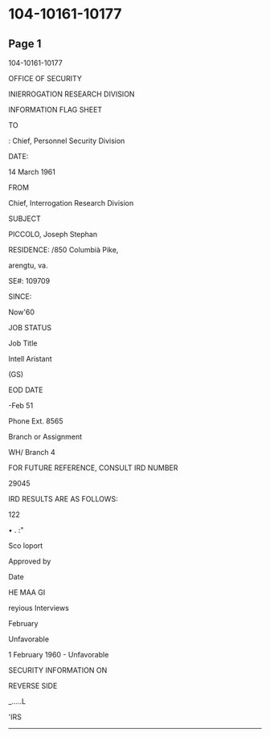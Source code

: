 # 104-10161-10177

## Page 1

104-10161-10177

OFFICE OF SECURITY

INIERROGATION RESEARCH DIVISION

INFORMATION FLAG SHEET

TO

: Chief, Personnel Security Division

DATE:

14 March 1961

FROM

Chief, Interrogation Research Division

SUBJECT

PICCOLO, Joseph Stephan

RESIDENCE: /850 Columbià Pike,

arengtu, va.

SE#: 109709

SINCE:

Now'60

JOB STATUS

Job Title

Intell Aristant

(GS)

EOD DATE

-Feb 51

Phone Ext. 8565

Branch or Assignment

WH/ Branch 4

FOR FUTURE REFERENCE, CONSULT IRD NUMBER

29045

IRD RESULTS ARE AS FOLLOWS:

122

• . :"

Sco loport

Approved by

Date

HE MAA GI

reyious Interviews

February

Unfavorable

1 February 1960 - Unfavorable

SECURITY INFORMATION ON

REVERSE SIDE

_.....L

'IRS

---

